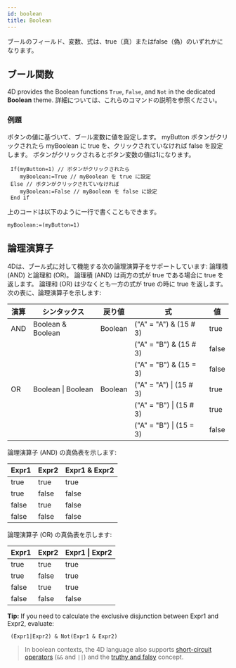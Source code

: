 ```yaml
---
id: boolean
title: Boolean
---
```


ブールのフィールド、変数、式は、true（真）またはfalse（偽）のいずれかになります。

## ブール関数

4D provides the Boolean functions `True`, `False`, and `Not` in the dedicated **Boolean** theme. 詳細については、これらのコマンドの説明を参照ください。

### 例題

ボタンの値に基づいて、ブール変数に値を設定します。 myButton ボタンがクリックされたら myBoolean に true を、クリックされていなければ false を設定します。 ボタンがクリックされるとボタン変数の値は1になります。

```4d
 If(myButton=1) // ボタンがクリックされたら
    myBoolean:=True // myBoolean を true に設定
 Else // ボタンがクリックされていなければ
    myBoolean:=False // myBoolean を false に設定
 End if
```

上のコードは以下のように一行で書くこともできます。

```4d
myBoolean:=(myButton=1)
```

## 論理演算子

4Dは、ブール式に対して機能する次の論理演算子をサポートしています: 論理積 (AND) と論理和 (OR)。 論理積 (AND) は両方の式が true である場合に true を返します。 論理和 (OR) は少なくとも一方の式が true の時に true を返します。 次の表に、論理演算子を示します:

| 演算  | シンタックス                                | 戻り値     | 式                                                                                | 値     |
| --- | ------------------------------------- | ------- | -------------------------------------------------------------------------------- | ----- |
| AND | Boolean & Boolean | Boolean | ("A" = "A") & (15 # 3) | true  |
|     |                                       |         | ("A" = "B") & (15 # 3) | false |
|     |                                       |         | ("A" = "B") & (15 = 3) | false |
| OR  | Boolean  \| Boolean                   | Boolean | ("A" = "A") \| (15 # 3)                    | true  |
|     |                                       |         | ("A" = "B") \|  (15 # 3)                   | true  |
|     |                                       |         | ("A" = "B") \|  (15 = 3)                   | false |

論理演算子 (AND) の真偽表を示します:

| Expr1 | Expr2 | Expr1 & Expr2 |
| ----- | ----- | --------------------------------- |
| true  | true  | true                              |
| true  | false | false                             |
| false | true  | false                             |
| false | false | false                             |

論理演算子 (OR) の真偽表を示します:

| Expr1 | Expr2 | Expr1 \| Expr2 |
| ----- | ----- | -------------- |
| true  | true  | true           |
| true  | false | true           |
| false | true  | true           |
| false | false | false          |

**Tip:** If you need to calculate the exclusive disjunction between Expr1 and Expr2, evaluate:

```4d
 (Expr1|Expr2) & Not(Expr1 & Expr2)  
```

> In boolean contexts, the 4D language also supports [short-circuit operators](operators.md#short-circuit-operators) (`&&` and `||`) and the [truthy and falsy](operators.md#truthy-and-falsy) concept.
